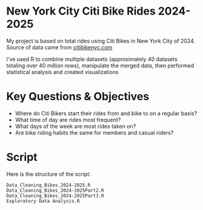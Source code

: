# New York City Citi Bike Rides 2024-2025

My project is based on total rides using Citi Bikes in New York City of 2024. Source of data came from [citibikenyc.com](https://ride.citibikenyc.com/system-data)

I've used R to combine multiple datasets (approximately 40 datasets totaling over 40 million rows), manipulate the merged data, then performed statistical analysis and created visualizations

# Key Questions & Objectives

* Where do Citi Bikers start their rides from and bike to on a regular basis? 
* What time of day are rides most frequent? 
* What days of the week are most rides taken on? 
* Are bike riding habits the same for members and casual riders?

# Script

Here is the structure of the script:

```
Data_Cleaning_Bikes_2024-2025.R
Data_Cleaning_Bikes_2024-2025Part2.R
Data_Cleaning_Bikes_2024-2025Part3.R
Exploratory Data Analysis.R
```
